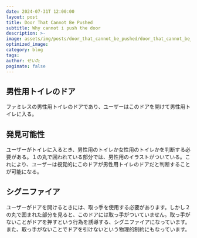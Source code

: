 ```yaml
---
date: 2024-07-31T 12:00:00
layout: post
title: Door That Cannot Be Pushed
subtitle: Why cannot i push the door
description: >-
image: assets/img/posts/door_that_cannot_be_pushed/door_that_cannot_be_pushed.png
optimized_image: 
category: blog
tags: 
author: せいた
paginate: false
---
```


## 男性用トイレのドア

ファミレスの男性用トイレのドアであり、ユーザーはこのドアを開けて男性用トイレに入る。

## 発見可能性

ユーザーがトイレに入るとき、男性用のトイレか女性用のトイレかを判断する必要がある。１の丸で囲われている部分では、男性用のイラストがついている。これにより、ユーザーは視覚的にこのドアが男性用トイレのドアだと判断することが可能になる。

## シグニファイア

ユーザーがドアを開けるときには、取っ手を使用する必要があります。しかし２の丸で囲まれた部分を見ると、このドアには取っ手がついていません。取っ手がないことがドアを押すという行為を誘導する、シグニファイアになっています。また、取っ手がないことでドアを引けないという物理的制約にもなっています。